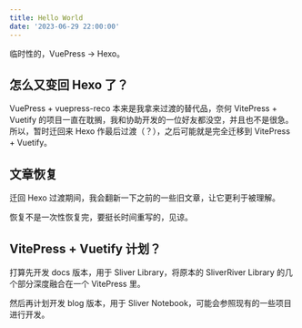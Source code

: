 ```yaml
---
title: Hello World
date: '2023-06-29 22:00:00'
---
```


临时性的，VuePress -> Hexo。

<!--more-->

## 怎么又变回 Hexo 了？

VuePress + vuepress-reco 本来是我拿来过渡的替代品，奈何 VitePress + Vuetify 的项目一直在耽搁，我和协助开发的一位好友都没空，并且也不是很急。所以，暂时迁回来 Hexo 作最后过渡（？），之后可能就是完全迁移到 VitePress + Vuetify。

## 文章恢复

迁回 Hexo 过渡期间，我会翻新一下之前的一些旧文章，让它更利于被理解。

恢复不是一次性恢复完，要挺长时间重写的，见谅。

## VitePress + Vuetify 计划？

打算先开发 docs 版本，用于 Sliver Library，将原本的 SliverRiver Library 的几个部分深度融合在一个 VitePress 里。

然后再计划开发 blog 版本，用于 Sliver Notebook，可能会参照现有的一些项目进行开发。